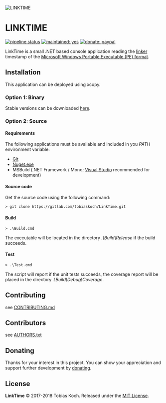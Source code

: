 ![LINKTIME](https://gitlab.com/tobiaskoch/LinkTime/raw/master/Media/LinkTime-256.png)

# LINKTIME

[![pipeline status](https://gitlab.com/tobiaskoch/LinkTime/badges/master/pipeline.svg)](https://gitlab.com/tobiaskoch/LinkTime/commits/master)
[![maintained: yes](https://tobiaskoch.gitlab.io/badges/maintained-yes.svg)](https://gitlab.com/tobiaskoch/LinkTime/commits/master)
[![donate: paypal](https://tobiaskoch.gitlab.io/badges/donate-paypal.svg)](https://www.tk-software.de/donate)

LinkTime is a small .NET based console application reading the [linker](https://en.wikipedia.org/wiki/Linker_(computing)) timestamp of the [Microsoft Windows Portable Executable (PE) format](https://en.wikipedia.org/wiki/Portable_Executable).

## Installation
This application can be deployed using xcopy.

### Option 1: Binary
Stable versions can be downloaded [here](https://gitlab.com/tobiaskoch/LinkTime/pipelines?scope=tags).

### Option 2: Source
#### Requirements
The following applications must be available and included in you *PATH* environment variable:

* [Git](https://git-scm.com/)
* [Nuget.exe](https://www.nuget.org/)
* MSBuild (.NET Framework / Mono; [Visual Studio](https://www.visualstudio.com) recommended for development)

#### Source code
Get the source code using the following command:

    > git clone https://gitlab.com/tobiaskoch/LinkTime.git

#### Build
    > .\Build.cmd

The executable will be located in the directory *.\Build\Release* if the build succeeds.

#### Test
    > .\Test.cmd

The script will report if the unit tests succeeds, the coverage report will be placed in the directory *.\Build\Debug\Coverage*.

## Contributing
see [CONTRIBUTING.md](https://gitlab.com/tobiaskoch/LinkTime/blob/master/CONTRIBUTING.md)

## Contributors
see [AUTHORS.txt](https://gitlab.com/tobiaskoch/LinkTime/blob/master/AUTHORS.txt)

## Donating
Thanks for your interest in this project. You can show your appreciation and support further development by [donating](https://www.tk-software.de/donate).

## License
**LinkTime** © 2017-2018  Tobias Koch. Released under the [MIT License](https://gitlab.com/tobiaskoch/LinkTime/blob/master/LICENSE.md).